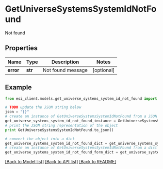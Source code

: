 # GetUniverseSystemsSystemIdNotFound

Not found

## Properties

Name | Type | Description | Notes
------------ | ------------- | ------------- | -------------
**error** | **str** | Not found message | [optional] 

## Example

```python
from esi_client.models.get_universe_systems_system_id_not_found import GetUniverseSystemsSystemIdNotFound

# TODO update the JSON string below
json = "{}"
# create an instance of GetUniverseSystemsSystemIdNotFound from a JSON string
get_universe_systems_system_id_not_found_instance = GetUniverseSystemsSystemIdNotFound.from_json(json)
# print the JSON string representation of the object
print GetUniverseSystemsSystemIdNotFound.to_json()

# convert the object into a dict
get_universe_systems_system_id_not_found_dict = get_universe_systems_system_id_not_found_instance.to_dict()
# create an instance of GetUniverseSystemsSystemIdNotFound from a dict
get_universe_systems_system_id_not_found_form_dict = get_universe_systems_system_id_not_found.from_dict(get_universe_systems_system_id_not_found_dict)
```
[[Back to Model list]](../README.md#documentation-for-models) [[Back to API list]](../README.md#documentation-for-api-endpoints) [[Back to README]](../README.md)


